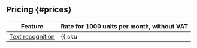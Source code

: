 ## Pricing {#prices}

| Feature | Rate for 1000 units per month, without VAT |
| ----- | ----- |
| [Text recognition](../../vision/concepts/ocr/index.md) | {{ sku|RUB|ai.vision.text_detection|string }} |

